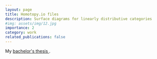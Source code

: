 ```yaml
---
layout: page
title: Homotopy.io files
description: Surface diagrams for linearly distributive categories
#img: assets/img/12.jpg
importance: 2
category: work
related_publications: false
---
```


My [<ins> bachelor's thesis </ins>](https://drive.google.com/file/d/17QIKps0OnbwzRlu7C1k9aZtoXWl01iY5/view?usp=sharing).
